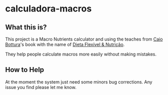 # calculadora-macros

## What this is?
This project is a Macro Nutrients calculator and using the teaches from [Caio Bottura](https://www.facebook.com/caio.bottura)'s book with the name of [Dieta Flexível & Nutrição](https://coisasdeatleta.com/livros/).

They help people calculate macros more easily without making mistakes.

## How to Help
At the moment the system just need some minors bug corrections. Any issue you find please let me know.
